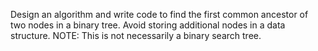 Design an algorithm and write code to find the first common ancestor of two nodes in a binary tree. Avoid storing additional nodes in a data structure. NOTE: This is not necessarily a binary search tree.